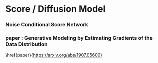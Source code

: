 # Score / Diffusion Model


### Noise Conditional Score Network
### paper : Generative Modeling by Estimating Gradients of the Data Distribution 
\href{paper}{https://arxiv.org/abs/1907.05600}


